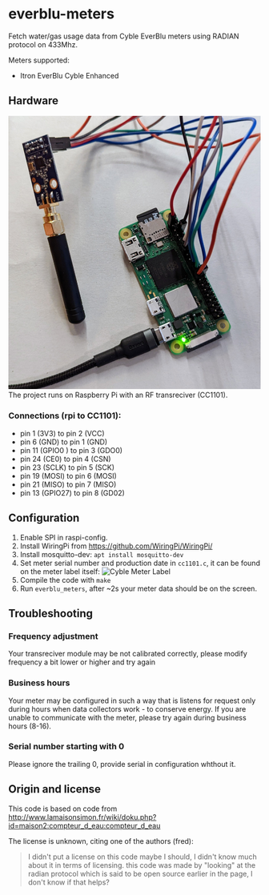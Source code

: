 # everblu-meters
Fetch water/gas usage data from Cyble EverBlu meters using RADIAN protocol on 433Mhz.

Meters supported:
- Itron EverBlu Cyble Enhanced



## Hardware
![Raspberry Pi Zero with CC1101](board.jpg)
The project runs on Raspberry Pi with an RF transreciver (CC1101). 

### Connections (rpi to CC1101):
- pin 1 (3V3) to pin 2 (VCC)
- pin 6 (GND) to pin 1 (GND)
- pin 11 (GPIO0	) to pin 3 (GDO0)
- pin 24 (CE0) to pin 4 (CSN)
- pin 23 (SCLK) to pin 5 (SCK)
- pin 19 (MOSI) to pin 6 (MOSI)
- pin 21 (MISO) to pin 7 (MISO)
- pin 13 (GPIO27) to pin 8 (GD02)


## Configuration
1. Enable SPI in raspi-config.
2. Install WiringPi from https://github.com/WiringPi/WiringPi/
3. Install mosquitto-dev: `apt install mosquitto-dev`
4. Set meter serial number and production date in `cc1101.c`, it can be found on the meter label itself:
![Cyble Meter Label](meter_label.png)
5. Compile the code with `make`
6. Run `everblu_meters`, after ~2s your meter data should be on the screen.


## Troubleshooting

### Frequency adjustment
Your transreciver module may be not calibrated correctly, please modify frequency a bit lower or higher and try again


### Business hours
Your meter may be configured in such a way that is listens for request only during hours when data collectors work - to conserve energy. If you are unable to communicate with the meter, please try again during business hours (8-16).

### Serial number starting with 0
Please ignore the trailing 0, provide serial in configuration whthout it.


## Origin and license

This code is based on code from http://www.lamaisonsimon.fr/wiki/doku.php?id=maison2:compteur_d_eau:compteur_d_eau 


The license is unknown, citing one of the authors (fred):

> I didn't put a license on this code maybe I should, I didn't know much about it in terms of licensing.
> this code was made by "looking" at the radian protocol which is said to be open source earlier in the page, I don't know if that helps?


